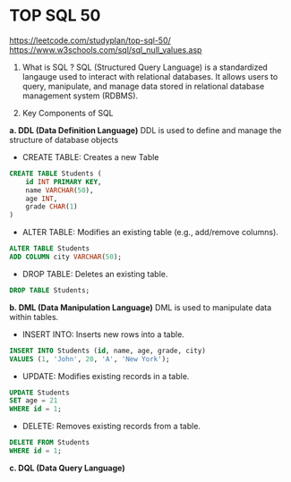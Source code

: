 # TOP SQL 50

 https://leetcode.com/studyplan/top-sql-50/
 https://www.w3schools.com/sql/sql_null_values.asp

1. What is SQL ?
SQL (Structured Query Language) is a standardized langauge used to interact with relational databases. It allows users to query, manipulate, and manage data stored in relational database management system (RDBMS).

2. Key Components of SQL

**a. DDL (Data Definition Language)**
DDL is used to define and manage the structure of database objects

- CREATE TABLE: Creates a new Table
```sql
CREATE TABLE Students (
    id INT PRIMARY KEY,
    name VARCHAR(50),
    age INT,
    grade CHAR(1)
)
```
- ALTER TABLE: Modifies an existing table (e.g., add/remove columns).
```sql
ALTER TABLE Students
ADD COLUMN city VARCHAR(50);
```
- DROP TABLE: Deletes an existing table.
```sql
DROP TABLE Students;
```

**b. DML (Data Manipulation Language)**
DML is used to manipulate data within tables.

- INSERT INTO: Inserts new rows into a table.
```sql
INSERT INTO Students (id, name, age, grade, city)
VALUES (1, 'John', 20, 'A', 'New York');
```

- UPDATE: Modifies existing records in a table.
```sql
UPDATE Students
SET age = 21
WHERE id = 1;
```

- DELETE: Removes existing records from a table.
```sql
DELETE FROM Students
WHERE id = 1;
```

**c. DQL (Data Query Language)**
